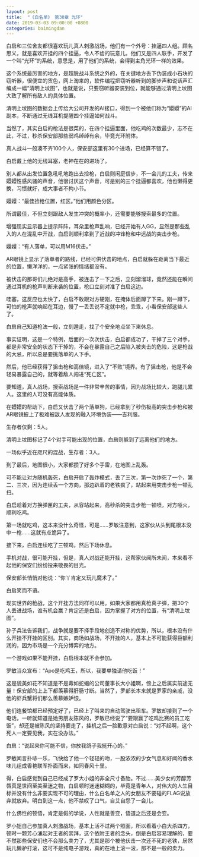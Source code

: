 ```yaml
---
layout: post
title:  "《白名单》 第30章 光环"
date: 2019-03-03 09:00:00 +0800
categories: baimingdan
---
```

白启和三位舍友都很喜欢玩儿真人刺激战场，他们有一个外号：挂逼四人组。顾名思义，就是喜欢开挂的四个挂逼，令人不齿的玩意儿。他们又是四人联手，开发了一个叫“光环”的系统，意思是，用了他们的系统，会得到主角光环一样的效果。

这个系统最厉害的地方，是超脱战斗系统之外的，在关键地方丢下伪装成小石块的窃听器，很便宜的货色，网上淘来的，软件编程把窃听器听到的脚步声和说话声汇编成一幅“清明上坟图”，也就是说，只要窃听器安装到位，就能够通过清明上坟图大致了解所有敌人的具体位置。

清明上坟图的数据会上传给大公司开发的AI接口，得到一个被他们称为“嬛嬛”的AI副本，不断通过无线耳机提醒四个挂逼如何战斗。

当然了，其实白启的枪法是很菜的，在四个挂逼里面，他吃鸡的次数最少，志不在此，不过，秒杀保安部那些弱鸡绰绰有余，毕竟光环附体。

真人战斗一般凑不齐100个人，保安部这里有30个进场，已经算不错了。

白启戴上他的无线耳塞，老神在在的进场了。

别人都从出发位置急吼吼地跑出去捡枪，白启则闲庭信步，不一会儿的工夫，传来嬛嬛性感风骚的声音，他很讨厌这个声音，可是别的三个挂逼都喜欢，他也懒得更换，习惯就好，成大事者不拘小节。

嬛嬛：“最佳捡枪位置，红区。”他们用颜色分区。

所谓最佳，不但立刻跟敌人发生冲突的概率小，还需要能够搜索最多的位置。

增强现实显示器上提示阵阵，耳朵里枪声乱响，已经开始有人GG，显然是那些乱入的人在混乱中开战，白启则顺利拿到了近战的冲锋枪和中远战的突击步枪。

嬛嬛：“有人落单，可以用M16伏击。”

AR眼镜上显示了落单者的路线，已经可供伏击的地点，白启就躲在距离当下最近的位置，懒洋洋的，一点紧张的情绪都没有。

被伏击的那哥们儿绝对是高手，被连击了一下之后，立刻溜溜球，竟然还能在瞬间通过耳机的枪声判断来袭的位置，枪口立刻对准了白启这边。

哇塞，这反应也太快了，白启不敢跟对方硬刚，在掩体后面蹲了下来。刚一蹲下，可怕的枪声就响起在耳边，慢了一丢丢说不定就中枪，乖乖，小看保安部这些人了。

白启自己知道枪法一般，立刻遁走，找了个安全地点坐下来休息。

事实证明，这是一个特例，后面的一次次伏击，白启都成功了，干掉了三个对手，都是非常安全的状态下干掉的，不会在暴露自己之后陷入被夹击的危险，这是枪战的大忌，所以总是要挑落单的人下手。

然后，他已经获得了狙击枪和高倍镜，进入了“不败”境界。有了狙击枪，他是不会轻易暴露自己的，就等着敌人闯进“死亡区”。

要知道，真人战场，搜索战场是一件非常辛苦的事情，因为战场比较大，跑腿儿累人。这里的人可没有高能体质。

在嬛嬛的帮助下，白启又伏击了两个落单狗，已经拿到了秒伤极高的突击步枪和被AR眼镜披上了极难被敌人发现的融入环境伪装——吉利服。

生存者仅剩：5人。

清明上坟图标记了4个对手可能出现的位置，白启则躲到了远离他们的地方。

一场似乎近在咫尺的混战，生存者：3人。

到了最后，地图很小，大家都攒了好多个手雷，在地图上乱轰。

可不能让对方随机轰死，白启开启了轰炸模式，丢了三次，第一次炸死了一个，第二、三次，因为连续丢一个方向，那边趴着的老铁疯了，站起来用突击步枪一顿乱扫。

白启趁着对方换弹匣的工夫，从容站起来，高秒杀的突击步枪一顿喷，对方哑火，顺利吃鸡。

第一场就吃鸡，这本来没什么奇怪，可是……罗敏注意到，这家伙从头到尾根本没中一枪……这就有点诡异了。

接下来，白启连续吃了三顿鸡，然后下场休息。

手机对战，很可能开挂，但是，真人对战还能开挂，这帮家伙闻所未闻，本来看不起他的保安们纷纷投来敬畏的目光。

保安部长悄悄对他说：“你丫肯定又玩儿魔术了。”

白启笑而不语。

现实世界的枪战，这个开挂方法同样可以用。如果大家都用真枪真子弹，把30个人丢进战场，谁有机会赢？肯定还是白启，因为掌握了对方的位置，有“清明上坟图”。

孙子兵法告诉我们，战争就是要不择手段地创造不对称的优势，所以，根本没有什么开挂不开挂的区别。其实，商场如战场，不开挂的人，基本上不可能获得巨额利润的，因为市场是一个充分博弈的地方。

一个游戏如果不能开挂，白启根本就不会参加。

罗敏当众宣布：“Apo是吃鸡王，所以，我要单独请他吃饭！”

这是貌美如花不知道是不是毒如蛇蝎的公司董事长大小姐啊，傍上之后属实前途无量！保安部的上上下都羡慕得肝肠寸断。当然了，罗部长本来就是罗家的亲戚，没他的虾兵蟹将们那么羡慕嫉妒恨。

他们连餐馆都已经预定好了，已经上了叫来的自动驾驶出租车。罗敏却接到了一个电话，一听就知道是她男朋友陈风的，罗敏已经说了“要跟赢了吃鸡比赛的员工吃饭”，却还是被陈风的坚持要走了，挂机之后一脸歉意对白启说：“对不起啊，这个死人一定要见我，实在没办法。”

白启：“说起来你可能不信，你放我鸽子我挺开心的。”

罗敏闻言扑哧一乐，飞快给了他一个轻轻的吻，一股浓浓的少女气息和好闻的香水味儿组成香艳联军扑面而来，如同春风十里。

得，白启感觉到自己已经成了罗大小姐的非全尺寸备胎。不过……美少女的芳醇芳唇真是世间至美至迷之物，白启顿时迷迷糊糊的，毕竟是青年人，对伟大的人生目标并没有什么非要实现不可的理由，什么白名单之人的女朋友不要碰的FLAG说放弃就放弃。明白到这一点，他不禁叹了口气，自艾自怨了一会儿。

什么佛性的顿悟，肯定是假的学说，人性就是善变，悟道之后还是会变。

罗小姐自己参加真人刺激战场，基本上活不过两个照面，所以看着小白大杀四方，顿时一颗芳心涌起对王者的崇拜，这个依附王者的念头，倒是白启容易理解的，要不然那些保安们也不会那么卖力了，尤其是那个被他伏击一次还不死的老铁，居然玩儿懒驴打滚，这可不是纯电子游戏，真的在地上滚一滚，那不是一般的卖力。